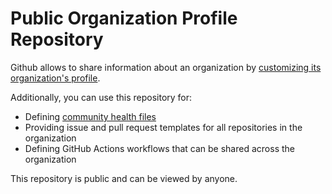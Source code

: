 # Public Organization Profile Repository

Github allows to share information about an organization by [customizing its
organization's profile](https://docs.github.com/en/organizations/collaborating-with-groups-in-organizations/customizing-your-organizations-profile).

Additionally, you can use this repository for:

* Defining [community health files](https://docs.github.com/en/communities/setting-up-your-project-for-healthy-contributions/about-community-health-files)
* Providing issue and pull request templates for all repositories in the organization
* Defining GitHub Actions workflows that can be shared across the organization

This repository is public and can be viewed by anyone.
